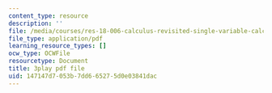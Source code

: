 ```yaml
---
content_type: resource
description: ''
file: /media/courses/res-18-006-calculus-revisited-single-variable-calculus-fall-2010/147147d7053b7dd665275d0e03841dac_9tYUmwvLyIA.pdf
file_type: application/pdf
learning_resource_types: []
ocw_type: OCWFile
resourcetype: Document
title: 3play pdf file
uid: 147147d7-053b-7dd6-6527-5d0e03841dac
---
```

